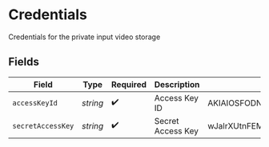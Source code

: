 # Credentials

Credentials for the private input video storage


## Fields

| Field                                    | Type                                     | Required                                 | Description                              | Example                                  |
| ---------------------------------------- | ---------------------------------------- | ---------------------------------------- | ---------------------------------------- | ---------------------------------------- |
| `accessKeyId`                            | *string*                                 | :heavy_check_mark:                       | Access Key ID                            | AKIAIOSFODNN7EXAMPLE                     |
| `secretAccessKey`                        | *string*                                 | :heavy_check_mark:                       | Secret Access Key                        | wJalrXUtnFEMI/K7MDENG/bPxRfiCYEXAMPLEKEY |